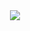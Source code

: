 <div align="center">
 <a href="https://github.com/enhanceddev" >
  <img src="https://github-readme-stats.vercel.app/api?username=bobstersok&theme=github_dark"  />
</a>
</div>


